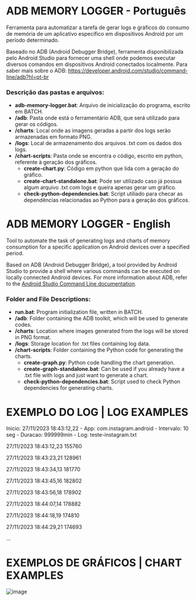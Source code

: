 # ADB MEMORY LOGGER - Português

Ferramenta para automatizar a tarefa de gerar logs e gráficos do consumo de memória de um aplicativo específico em dispositivos Android por um período determinado.

Baseado no ADB (Android Debugger Bridge), ferramenta disponibilizada pelo Android Studio para fornecer uma shell onde podemos executar diversos comandos em dispositivos Android conectados localmente.
Para saber mais sobre o ADB: https://developer.android.com/studio/command-line/adb?hl=pt-br

### Descrição das pastas e arquivos:

- **adb-memory-logger.bat**: Arquivo de inicialização do programa, escrito em BATCH.
- **/adb**: Pasta onde está o ferramentário ADB, que será utilizado para gerar os códigos.
- **/charts**: Local onde as imagens geradas a partir dos logs serão armazenadas em formato PNG.
- **/logs**: Local de armazenamento dos arquivos .txt com os dados dos logs.
- **/chart-scripts**: Pasta onde se encontra o código, escrito em python, referente à geração dos gráficos.
  - **create-chart.py**: Código em python que lida com a geração do gráfico.
  - **create-chart-standalone.bat**: Pode ser utilizado caso já possua algum arquivo .txt com logs e queira apenas gerar um gráfico.
  - **check-python-dependencies.bat**: Script utiliado para checar as dependências relacionadas ao Python para a geração dos gráficos.


# ADB MEMORY LOGGER - English

Tool to automate the task of generating logs and charts of memory consumption for a specific application on Android devices over a specified period.

Based on ADB (Android Debugger Bridge), a tool provided by Android Studio to provide a shell where various commands can be executed on locally connected Android devices.
For more information about ADB, refer to the [Android Studio Command Line documentation](https://developer.android.com/studio/command-line/adb?hl=en).

### Folder and File Descriptions:

- **run.bat**: Program initialization file, written in BATCH.
- **/adb**: Folder containing the ADB toolkit, which will be used to generate codes.
- **/charts**: Location where images generated from the logs will be stored in PNG format.
- **/logs**: Storage location for .txt files containing log data.
- **/chart-scripts**: Folder containing the Python code for generating the charts.
  - **create-graph.py**: Python code handling the chart generation.
  - **create-graph-standalone.bat**: Can be used if you already have a .txt file with logs and just want to generate a chart.
  - **check-python-dependencies.bat**: Script used to check Python dependencies for generating charts.


# EXEMPLO DO LOG | LOG EXAMPLES

Inicio: 27/11/2023 18:43:12,22 - App: com.instagram.android - Intervalo: 10 seg - Duracao: 999999min - Log: teste-instagram.txt

27/11/2023 18:43:12,23 155760

27/11/2023 18:43:23,21 128961

27/11/2023 18:43:34,13 181770

27/11/2023 18:43:45,16 182802

27/11/2023 18:43:56,18 178902

27/11/2023 18:44:07,14 178882

27/11/2023 18:44:18,19 174810

27/11/2023 18:44:29,21 174693

...

# EXEMPLOS DE GRÁFICOS | CHART EXAMPLES

![image](https://github.com/gusfonseca21/adb-memory-logger/assets/104652205/7a7831bc-af74-454f-8920-6f662f817a78)
